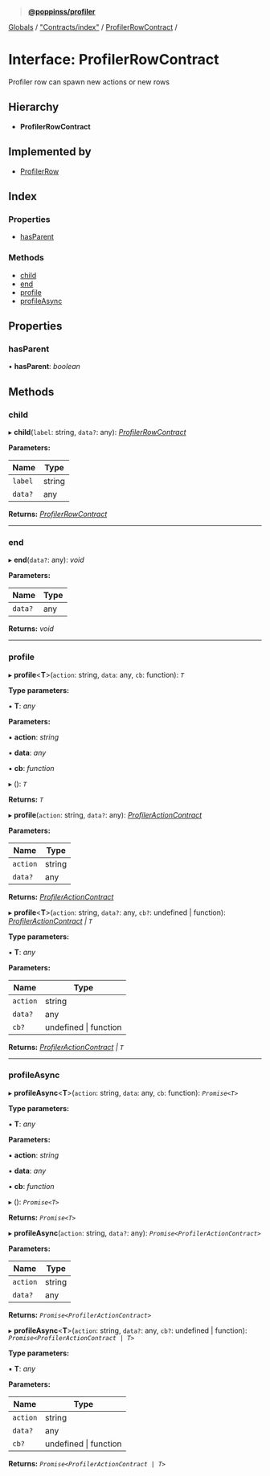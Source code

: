 > **[@poppinss/profiler](../README.md)**

[Globals](../README.md) / ["Contracts/index"](../modules/_contracts_index_.md) / [ProfilerRowContract](_contracts_index_.profilerrowcontract.md) /

# Interface: ProfilerRowContract

Profiler row can spawn new actions or new rows

## Hierarchy

* **ProfilerRowContract**

## Implemented by

* [ProfilerRow](../classes/_profiler_row_.profilerrow.md)

## Index

### Properties

* [hasParent](_contracts_index_.profilerrowcontract.md#hasparent)

### Methods

* [child](_contracts_index_.profilerrowcontract.md#child)
* [end](_contracts_index_.profilerrowcontract.md#end)
* [profile](_contracts_index_.profilerrowcontract.md#profile)
* [profileAsync](_contracts_index_.profilerrowcontract.md#profileasync)

## Properties

###  hasParent

• **hasParent**: *boolean*

## Methods

###  child

▸ **child**(`label`: string, `data?`: any): *[ProfilerRowContract](_contracts_index_.profilerrowcontract.md)*

**Parameters:**

Name | Type |
------ | ------ |
`label` | string |
`data?` | any |

**Returns:** *[ProfilerRowContract](_contracts_index_.profilerrowcontract.md)*

___

###  end

▸ **end**(`data?`: any): *void*

**Parameters:**

Name | Type |
------ | ------ |
`data?` | any |

**Returns:** *void*

___

###  profile

▸ **profile**<**T**>(`action`: string, `data`: any, `cb`: function): *`T`*

**Type parameters:**

▪ **T**: *any*

**Parameters:**

▪ **action**: *string*

▪ **data**: *any*

▪ **cb**: *function*

▸ (): *`T`*

**Returns:** *`T`*

▸ **profile**(`action`: string, `data?`: any): *[ProfilerActionContract](_contracts_index_.profileractioncontract.md)*

**Parameters:**

Name | Type |
------ | ------ |
`action` | string |
`data?` | any |

**Returns:** *[ProfilerActionContract](_contracts_index_.profileractioncontract.md)*

▸ **profile**<**T**>(`action`: string, `data?`: any, `cb?`: undefined | function): *[ProfilerActionContract](_contracts_index_.profileractioncontract.md) | `T`*

**Type parameters:**

▪ **T**: *any*

**Parameters:**

Name | Type |
------ | ------ |
`action` | string |
`data?` | any |
`cb?` | undefined \| function |

**Returns:** *[ProfilerActionContract](_contracts_index_.profileractioncontract.md) | `T`*

___

###  profileAsync

▸ **profileAsync**<**T**>(`action`: string, `data`: any, `cb`: function): *`Promise<T>`*

**Type parameters:**

▪ **T**: *any*

**Parameters:**

▪ **action**: *string*

▪ **data**: *any*

▪ **cb**: *function*

▸ (): *`Promise<T>`*

**Returns:** *`Promise<T>`*

▸ **profileAsync**(`action`: string, `data?`: any): *`Promise<ProfilerActionContract>`*

**Parameters:**

Name | Type |
------ | ------ |
`action` | string |
`data?` | any |

**Returns:** *`Promise<ProfilerActionContract>`*

▸ **profileAsync**<**T**>(`action`: string, `data?`: any, `cb?`: undefined | function): *`Promise<ProfilerActionContract | T>`*

**Type parameters:**

▪ **T**: *any*

**Parameters:**

Name | Type |
------ | ------ |
`action` | string |
`data?` | any |
`cb?` | undefined \| function |

**Returns:** *`Promise<ProfilerActionContract | T>`*